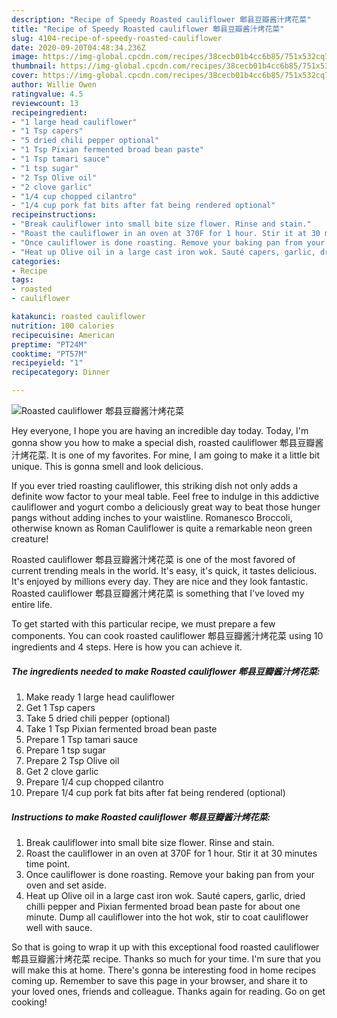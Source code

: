 ```yaml
---
description: "Recipe of Speedy Roasted cauliflower 郫县豆瓣酱汁烤花菜"
title: "Recipe of Speedy Roasted cauliflower 郫县豆瓣酱汁烤花菜"
slug: 4104-recipe-of-speedy-roasted-cauliflower
date: 2020-09-20T04:48:34.236Z
image: https://img-global.cpcdn.com/recipes/38cecb01b4cc6b85/751x532cq70/roasted-cauliflower-郫县豆瓣酱汁烤花菜-recipe-main-photo.jpg
thumbnail: https://img-global.cpcdn.com/recipes/38cecb01b4cc6b85/751x532cq70/roasted-cauliflower-郫县豆瓣酱汁烤花菜-recipe-main-photo.jpg
cover: https://img-global.cpcdn.com/recipes/38cecb01b4cc6b85/751x532cq70/roasted-cauliflower-郫县豆瓣酱汁烤花菜-recipe-main-photo.jpg
author: Willie Owen
ratingvalue: 4.5
reviewcount: 13
recipeingredient:
- "1 large head cauliflower"
- "1 Tsp capers"
- "5 dried chili pepper optional"
- "1 Tsp Pixian fermented broad bean paste"
- "1 Tsp tamari sauce"
- "1 tsp sugar"
- "2 Tsp Olive oil"
- "2 clove garlic"
- "1/4 cup chopped cilantro"
- "1/4 cup pork fat bits after fat being rendered optional"
recipeinstructions:
- "Break cauliflower into small bite size flower. Rinse and stain."
- "Roast the cauliflower in an oven at 370F for 1 hour. Stir it at 30 minutes time point."
- "Once cauliflower is done roasting. Remove your baking pan from your oven and set aside."
- "Heat up Olive oil in a large cast iron wok. Sauté capers, garlic, dried chilli pepper and Pixian fermented broad bean paste for about one minute. Dump all cauliflower into the hot wok, stir to coat cauliflower well with sauce."
categories:
- Recipe
tags:
- roasted
- cauliflower

katakunci: roasted cauliflower 
nutrition: 100 calories
recipecuisine: American
preptime: "PT24M"
cooktime: "PT57M"
recipeyield: "1"
recipecategory: Dinner

---
```



![Roasted cauliflower 郫县豆瓣酱汁烤花菜](https://img-global.cpcdn.com/recipes/38cecb01b4cc6b85/751x532cq70/roasted-cauliflower-郫县豆瓣酱汁烤花菜-recipe-main-photo.jpg)

Hey everyone, I hope you are having an incredible day today. Today, I'm gonna show you how to make a special dish, roasted cauliflower 郫县豆瓣酱汁烤花菜. It is one of my favorites. For mine, I am going to make it a little bit unique. This is gonna smell and look delicious.

If you ever tried roasting cauliflower, this striking dish not only adds a definite wow factor to your meal table. Feel free to indulge in this addictive cauliflower and yogurt combo a deliciously great way to beat those hunger pangs without adding inches to your waistline. Romanesco Broccoli, otherwise known as Roman Cauliflower is quite a remarkable neon green creature!

Roasted cauliflower 郫县豆瓣酱汁烤花菜 is one of the most favored of current trending meals in the world. It's easy, it's quick, it tastes delicious. It's enjoyed by millions every day. They are nice and they look fantastic. Roasted cauliflower 郫县豆瓣酱汁烤花菜 is something that I've loved my entire life.


To get started with this particular recipe, we must prepare a few components. You can cook roasted cauliflower 郫县豆瓣酱汁烤花菜 using 10 ingredients and 4 steps. Here is how you can achieve it.

<!--inarticleads1-->

##### The ingredients needed to make Roasted cauliflower 郫县豆瓣酱汁烤花菜:

1. Make ready 1 large head cauliflower
1. Get 1 Tsp capers
1. Take 5 dried chili pepper (optional)
1. Take 1 Tsp Pixian fermented broad bean paste
1. Prepare 1 Tsp tamari sauce
1. Prepare 1 tsp sugar
1. Prepare 2 Tsp Olive oil
1. Get 2 clove garlic
1. Prepare 1/4 cup chopped cilantro
1. Prepare 1/4 cup pork fat bits after fat being rendered (optional)




<!--inarticleads2-->

##### Instructions to make Roasted cauliflower 郫县豆瓣酱汁烤花菜:

1. Break cauliflower into small bite size flower. Rinse and stain.
1. Roast the cauliflower in an oven at 370F for 1 hour. Stir it at 30 minutes time point.
1. Once cauliflower is done roasting. Remove your baking pan from your oven and set aside.
1. Heat up Olive oil in a large cast iron wok. Sauté capers, garlic, dried chilli pepper and Pixian fermented broad bean paste for about one minute. Dump all cauliflower into the hot wok, stir to coat cauliflower well with sauce.




So that is going to wrap it up with this exceptional food roasted cauliflower 郫县豆瓣酱汁烤花菜 recipe. Thanks so much for your time. I'm sure that you will make this at home. There's gonna be interesting food in home recipes coming up. Remember to save this page in your browser, and share it to your loved ones, friends and colleague. Thanks again for reading. Go on get cooking!
